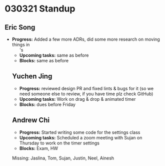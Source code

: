 # 030321 Standup

## Eric Song
- **Progress:** Added a few more ADRs, did some more research on moving things in <ul>'s
- **Upcoming tasks:** same as before
- **Blocks:** same as before

## Yuchen Jing
- **Progress:** reviewed design PR and fixed lints & bugs for it (so we need someone else to review, if you have time plz check GitHub)
- **Upcoming tasks:** Work on drag & drop & animated timer
- **Blocks:** dues before Friday

## Andrew Chi
- **Progress:** Started writing some code for the settings class
- **Upcoming tasks:** Scheduled a zoom meeting with Sujan on Thursday to work on the timer settings
- **Blocks:** Exam, HW

Missing: Jaslina, Tom, Sujan, Justin, Neel, Ainesh
